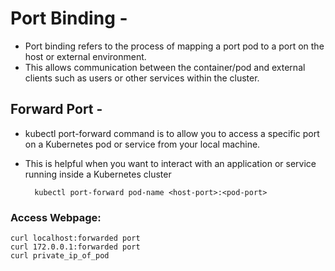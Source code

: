 # Port Binding -
- Port binding refers to the process of mapping a port pod to a port on the host or external environment.
- This allows communication between the container/pod and external clients such as users or other services within the cluster.

## Forward Port -
- kubectl port-forward command is to allow you to access a specific port on a Kubernetes pod or service from your local machine.
- This is helpful when you want to interact with an application or service running inside a Kubernetes cluster

        kubectl port-forward pod-name <host-port>:<pod-port>


### Access Webpage:
    curl localhost:forwarded port
    curl 172.0.0.1:forwarded port
    curl private_ip_of_pod
